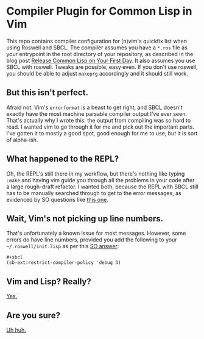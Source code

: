# Compiler Plugin for Common Lisp in Vim

This repo contains compiler configuration for (n)vim's quickfix list when using
Roswell and SBCL. The compiler assumes you have a `*.ros` file as your
entrypoint in the root directory of your repository, as described in the blog
post [Release Common Lisp on Your First
Day](https://blog.djha.skin/blog/release-common-lisp-on-your-first-day/). It
also assumes you use SBCL with roswell. Tweaks are possible, easy even. If you
don't use roswell, you should be able to adjust `makeprg` accordingly and it
should still work.

## But this isn't perfect.

Afraid not. Vim's `errorformat` is a beast to get right, and SBCL doesn't
exactly have the most machine parsable compiler output I've ever seen. That's
actually why I wrote this: the output from compiling was so hard to read. I
wanted vim to go through it for me and pick out the important parts. I've gotten
it to mostly a good spot, good enough for me to use, but it is sort of
alpha-ish.

## What happened to the REPL?

Oh, the REPL's still there in my workflow, but there's nothing like typing
`:make` and having vim guide you through all the problems in your code after a
large rough-draft refactor. I wanted both, because the REPL with SBCL still has
to be manually searched through to get to the error messages, as evidenced by SO
questions like [this
one](https://stackoverflow.com/questions/14012496/sbcl-error-messages-any-way-to-improve).

## Wait, Vim's not picking up line numbers.

That's unfortunately a known issue for most messages. However, some errors do
have line numbers, provided you add  the following to your
`~/.roswell/init.lisp` as per this [SO
answer](https://stackoverflow.com/questions/65328131/how-do-i-show-the-line-number-and-source-file-of-an-error-in-sbcl):

```
#+sbcl
(sb-ext:restrict-compiler-policy 'debug 3)
```

## Vim and Lisp? Really?

[Yes.](https://blog.djha.skin/blog/developing-common-lisp-using-gnu-screen-rlwrap-and-vim/)

## Are you sure?

[Uh huh.](https://blog.djha.skin/blog/emacs-users-im-okay-i-promise/)

